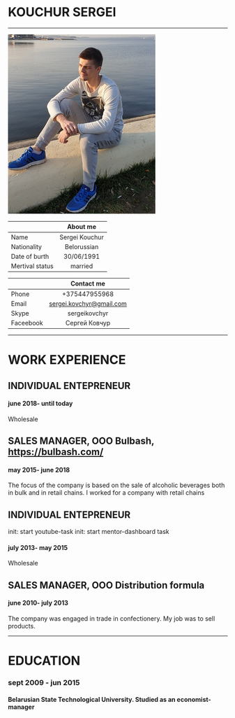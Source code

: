 # KOUCHUR SERGEI
---
![alt text](https://github.com/Sergei-2021/rsschool-cv/blob/main/20191019_163643.jpg "Logo Title Text 1")

|        | About me           
| ------------- |:-------------:
| Name | Sergei Kouchur 
| Nationality      | Belorussian      
| Date of burth | 30/06/1991      
| Mertival status | married



|        | Contact me          
| ------------- |:-------------:
Phone      | +375447955968 
Email | sergei.kovchyr@gmail.com     
| Skype | sergeikovchyr     
| Faceebook | Сергей Ковчур

---


# WORK EXPERIENCE

## INDIVIDUAL ENTEPRENEUR
#### june 2018- until today
Wholesale

## SALES MANAGER, OOO Bulbash, https://bulbash.com/
#### may 2015- june 2018  
The focus of the company is based on the sale of alcoholic beverages both in bulk and in retail chains. I worked for a company with retail chains

## INDIVIDUAL ENTEPRENEUR
init: start youtube-task
init: start mentor-dashboard task
#### july 2013- may 2015 
Wholesale

## SALES MANAGER, OOO Distribution formula
#### june 2010- july 2013 
The company was engaged in trade in confectionery. My job was to sell products.

---
# EDUCATION
### sept 2009 - jun 2015
#### Belarusian State Technological University. Studied as an economist-manager
